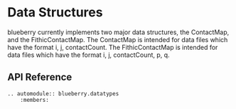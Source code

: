 Data Structures
===============

blueberry currently implements two major data structures, the ContactMap, and the
FithicContactMap. The ContactMap is intended for data files which have the
format i, j, contactCount. The FithicContactMap is intended for data files which
have the format i, j, contactCount, p, q.

API Reference
-------------

```eval_rst
.. automodule:: blueberry.datatypes
    :members:
```